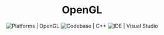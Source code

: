 <p align="center">
  <a>
    <h1 align="center">OpenGL</h1>
  </a>
</p>

<p align="center">
  <a aria-label="Platforms">
    <img alt="Platforms | OpenGL" src="https://img.shields.io/badge/Platforms%20%7C%20OpenGL-333333?style=for-the-badge&logo=opengl">
  </a>
 <a aria-label="Codebase">
    <img alt="Codebase | C++" src="https://img.shields.io/badge/-Codebase%20%7C%20CPP-333333?style=for-the-badge&logo=cplusplus">
  </a>
  <a aria-label="IDE">
    <img alt="IDE | Visual Studio" src="https://img.shields.io/badge/-IDE%20%7C%20Visual%20Studio-333333?style=for-the-badge&logo=Visual-Studio">
  </a>
</p>
